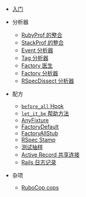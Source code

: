 <!-- markdownlint-disable -->

* [入门](/getting_started.md)

* 分析器
  * [RubyProf 的整合](/profilers/ruby_prof.md)
  * [StackProf 的整合](/profilers/stack_prof.md)
  * [Event 分析器](/profilers/event_prof.md)
  * [Tag 分析器](/profilers/tag_prof.md)
  * [Factory 医生](/profilers/factory_doctor.md)
  * [Factory 分析器](/profilers/factory_prof.md)
  * [RSpecDissect 分析器](/profilers/rspec_dissect.md)

* 配方
  * [`before_all` Hook](/recipes/before_all.md)
  * [`let_it_be` 帮助方法](/recipes/let_it_be.md)
  * [AnyFixture](/recipes/any_fixture.md)
  * [FactoryDefault](/recipes/factory_default.md)
  * [FactoryAllStub](/recipes/factory_all_stub.md)
  * [RSpec Stamp](/recipes/rspec_stamp.md)
  * [测试抽样](/recipes/tests_sampling.md)
  * [Active Record 共享连接](/recipes/active_record_shared_connection.md)
  * [Rails 日志记录](/recipes/logging.md)

* 杂项
  * [RuboCop cops](/misc/rubocop.md)
